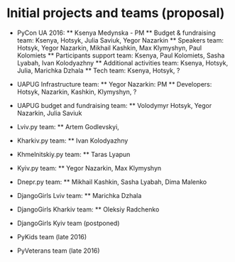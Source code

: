 Initial projects and teams (proposal)
=====================================

* PyCon UA 2016:
** Ksenya Medynska - PM
** Budget & fundraising team: Ksenya, Hotsyk, Julia Saviuk, Yegor Nazarkin
** Speakers team: Hotsyk, Yegor Nazarkin, Mikhail Kashkin, Max Klymyshyn, Paul Kolomiets
** Participants support team: Ksenya, Paul Kolomiets, Sasha Lyabah, Ivan Kolodyazhny
** Additional activities team: Ksenya, Hotsyk, Julia, Marichka Dzhala
** Tech team: Ksenya, Hotsyk, ?

* UAPUG Infrastructure team:
** Yegor Nazarkin: PM
** Developers: Hotsyk, Nazarkin, Kashkin, Klymyshyn, ?

* UAPUG budget and fundraising team:
** Volodymyr Hotsyk, Yegor Nazarkin, Julia Saviuk

* Lviv.py team:
** Artem Godlevskyi,

* Kharkiv.py team:
** Ivan Kolodyazhny

* Khmelnitskiy.py team:
** Taras Lyapun

* Kyiv.py team:
** Yegor Nazarkin, Max Klymyshyn

* Dnepr.py team:
** Mikhail Kashkin, Sasha Lyabah, Dima Malenko

* DjangoGirls Lviv team:
** Marichka Dzhala

* DjangoGirls Kharkiv team:
** Oleksiy Radchenko

* DjangoGirls Kyiv team (postponed)

* PyKids team (late 2016)
* PyVeterans team (late 2016)
